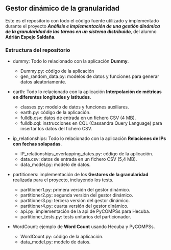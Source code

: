 ## Gestor dinámico de la granularidad

Este es el repositorio con todo el código fuente utilizado y implementado durante el proyecto ***Análisis e implementación de una gestión dinámica de la granularidad de las tareas en un sistema distribuido***, del alumno **Adrián Espejo Saldaña**.

### Estructura del repositorio

* dummy: Todo lo relacionado con la aplicación **Dummy**.
    * Dummy.py: código de la aplicación
    * gen_random_data.py: modelos de datos y funciones para generar datos aleatoriamente.
    
* earth: Todo lo relacionado con la aplicación **Interpolación de métricas en diferentes longitudes y latitudes**.
    * classes.py: modelo de datos y funciones auxiliares.
    * earth.py: código de la aplicación.
    * fulldb.csv: datos de entrada en un fichero CSV (4 MB).
    * fulldb.cql: instrucciones en CQL (Cassandra Query Language) para insertar los datos del fichero CSV.
    
* ip_relationships: Todo lo relacionado con la aplicación **Relaciones de IPs con fechas solapadas**.
    * IP_relationships_overlapping_dates.py: código de la aplicación.
    * data.csv: datos de entrada en un fichero CSV (5,4 MB).
    * data_model.py: modelo de datos.
    
* partitioners: implementación de los **Gestores de la granularidad** realizada para el proyecto, incluyendo los tests.
    * partitioner1.py: primera versión del gestor dinámico.
    * partitioner2.py: segunda versión del gestor dinámico.
    * partitioner3.py: tercera versión del gestor dinámico.
    * partitioner4.py: cuarta versión del gestor dinámico.
    * api.py: implementación de la api de PyCOMPSs para Hecuba.
    * partitioner_tests.py: tests unitarios del particionador.

* WordCount: ejemplo de **Word Count** usando Hecuba y PyCOMPSs.
    * WordCount.py: código de la aplicación.
    * data_model.py: modelo de datos.
